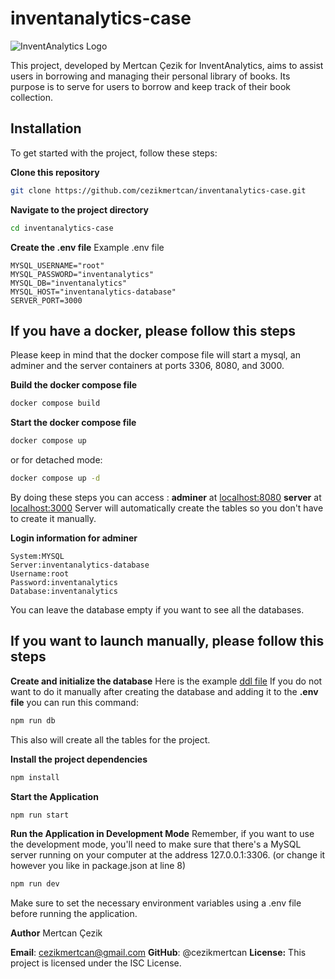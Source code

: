 # inventanalytics-case

![InventAnalytics Logo](https://www.inventanalytics.com/Content/images/logo.svg)

This project, developed by Mertcan Çezik for InventAnalytics, aims to assist users in borrowing and managing their personal library of books. Its purpose is to serve for users to borrow and keep track of their book collection.

## Installation

To get started with the project, follow these steps:

**Clone this repository**

```sh
git clone https://github.com/cezikmertcan/inventanalytics-case.git
```

**Navigate to the project directory**

```sh
cd inventanalytics-case
```

**Create the .env file**
Example .env file

```env
MYSQL_USERNAME="root"
MYSQL_PASSWORD="inventanalytics"
MYSQL_DB="inventanalytics"
MYSQL_HOST="inventanalytics-database"
SERVER_PORT=3000
```

## If you have a docker, please follow this steps

Please keep in mind that the docker compose file will start a mysql, an adminer and the server containers at ports 3306, 8080, and 3000.

**Build the docker compose file**

```sh
docker compose build
```

**Start the docker compose file**

```sh
docker compose up
```

or for detached mode:

```sh
docker compose up -d
```

By doing these steps you can access :
**adminer** at [localhost:8080](http://localhost:8080)
**server** at [localhost:3000](http://localhost:3000)
Server will automatically create the tables so you don't have to create it manually.

**Login information for adminer**

```
System:MYSQL
Server:inventanalytics-database
Username:root
Password:inventanalytics
Database:inventanalytics
```

You can leave the database empty if you want to see all the databases.

## If you want to launch manually, please follow this steps

**Create and initialize the database**
Here is the example [ddl file](https://raw.githubusercontent.com/cezikmertcan/inventanalytics-case/master/databaseddl.sql)
If you do not want to do it manually after creating the database and adding it to the **.env file** you can run this command:

```sh
npm run db
```

This also will create all the tables for the project.

**Install the project dependencies**

```sh
npm install
```

**Start the Application**

```sh
npm run start
```

**Run the Application in Development Mode**
Remember, if you want to use the development mode, you'll need to make sure that there's a MySQL server running on your computer at the address 127.0.0.1:3306.
(or change it however you like in package.json at line 8)

```sh
npm run dev
```

Make sure to set the necessary environment variables using a .env file before running the application.

**Author**
Mertcan Çezik

**Email**: cezikmertcan@gmail.com
**GitHub**: @cezikmertcan
**License:** This project is licensed under the ISC License.
